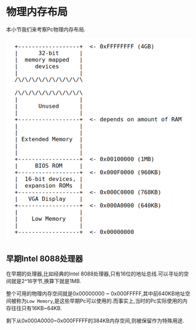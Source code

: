 # 物理内存布局
本小节我们来考察Pc物理内存布局.

![物理内存布局](../../images/物理内存布局.bmp)

## 早期Intel 8088处理器
在早期的处理器,比如经典的Intel 8088处理器,只有16位的地址总线.可以寻址的空间就是2^16字节,换算下就是1MB.

整个可用的物理内存空间就是0x00000000 ~ 0x000FFFFF,其中前640KB地址空间被称为`Low Memory`,是这些早期Pc可以使用的.而事实上,当时的Pc实际使用的内存往往只有16KB~64KB.

剩下从0x000A0000~0x000FFFFF的384KB内存空间,则被保留作为特殊用途.